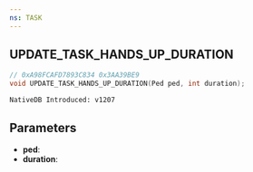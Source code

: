 ```yaml
---
ns: TASK
---
```

## UPDATE_TASK_HANDS_UP_DURATION

```c
// 0xA98FCAFD7893C834 0x3AA39BE9
void UPDATE_TASK_HANDS_UP_DURATION(Ped ped, int duration);
```

```
NativeDB Introduced: v1207
```

## Parameters
* **ped**:
* **duration**:
